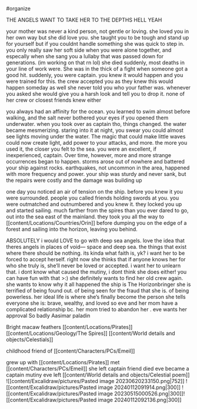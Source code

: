 #organize

THE ANGELS WANT TO TAKE HER TO THE DEPTHS
HELL YEAH

your mother was never a kind person, not gentle or loving. she loved you in her own way but she did love you. she taught you to be tough and stand up for yourself but if you couldnt handle something she was quick to step in. you only really saw her soft side when you were alone together, and especally when she sang you a lullaby that was passed down for generations. (im working on that rn lol) she died suddenly, most deaths in your line of work were. She was in the thick of a fight when someone got a good hit. suddenly, you were captain. you knew it would happen and you were trained for this. the crew accepted you as they knew this would happen someday as well
she never told you who your father was. whenever you asked she would give you a harsh look and tell you to drop it. none of her crew or closest friends knew either

you always had an affinity for the ocean. you learned to swim almost before walking, and the salt never bothered your eyes if you opened them underwater. when you took over as captain tho, things changed. the water became mesmerizing. staring into it at night, you swear you could almost see lights moving under the water. The magic that could make little waves could now create light, add power to your attacks, and more. the more you used it, the closer you felt to the sea. you were an excellent, if inexperienced, captain. Over time, however, more and more strange occurrences began to happen. storms arose out of nowhere and battered your ship against rocks. earthquakes, not uncommon in the area, happened with more frequency and power. your ship was sturdy and never sank, but the repairs were costly and the damage was building up

one day you noticed an air of tension on the ship. before you knew it you were surrounded. people you called friends holding swords at you. you were outmatched and outnumbered and you knew it. they locked you up and started sailing. much farther from the spires than you ever dared to go, out into the sea east of the mainland. they took you all the way to [[content/Locations/Countries/Orin]] before dumping you on the edge of a forest and sailing into the horizon, leaving you behind.

ABSOLUTELY i would LOVE to go with deep sea angels. love the idea that theres angels in places of void— space and deep sea. the things that exist where there should be nothing. its kinda what faith is, yk? i want her to be forced to accept herself. right now she thinks that if anyone knows her for who she truly is, she’ll never be loved or accepted. i want her to unlearn that. i dont know what caused the mutiny, i dont think she does either! you can have fun with that >:) she definitely wants to find her old crew again. she wants to know why it all happened the ship is The Horizonbringer she is terrified of being found out. of being seen for the fraud that she is. of being powerless. her ideal life is where she’s finally become the person she tells everyone she is: brave, wealthy, and loved
so eve and her mom have a complicated relationship bc. her mom tried to abandon her . eve wants her approval So badly
Aasimar paladin

Bright macaw feathers
[[content/Locations/Pirates]]
[[content/Locations/Geology/The Spires]]
[[content/World details and objects/Celestials]]

childhood friend of [[content/Characters/PCs/Emeil]]

grew up with [[content/Locations/Pirates]]
met [[content/Characters/PCs/Emeil]]
she left
captain friend died
eve became a captain
mutiny
eve left
[[content/World details and objects/Celestial poem]]
![[content/Excalidraw/pictures/Pasted image 20230620233150.png|752]] ![[content/Excalidraw/pictures/Pasted image 20240112091914.png|300]]
![[content/Excalidraw/pictures/Pasted image 20230515000526.png|300]]![[content/Excalidraw/pictures/Pasted image 20240112092136.png|300]]




